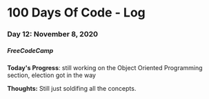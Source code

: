 # 100 Days Of Code - Log
### Day 12: November 8, 2020
##### FreeCodeCamp 

**Today's Progress**: still working on the Object Oriented Programming section, election got in the way 

**Thoughts:** Still just soldifing all the concepts.